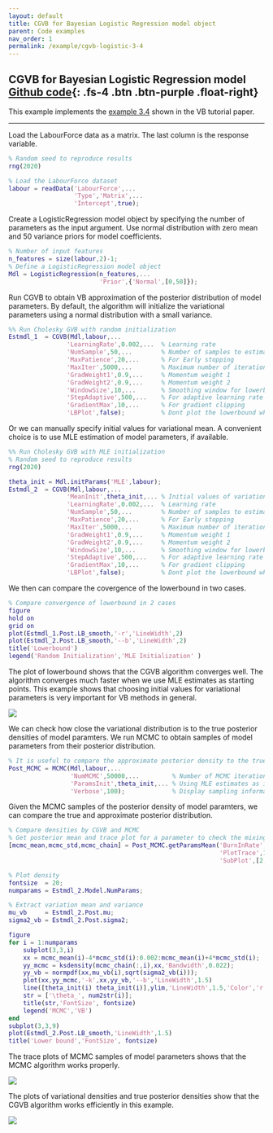 ```yaml
---
layout: default
title: CGVB for Bayesian Logistic Regression model object
parent: Code examples
nav_order: 1
permalink: /example/cgvb-logistic-3-4
---
```


## **CGVB for Bayesian Logistic Regression model**   [Github code](https://github.com/VBayesLab/VBLab/blob/main/Example/CGVB_Logistics_Model_Object.m){: .fs-4 .btn .btn-purple .float-right}
This example implements the [example 3.4](/VBLabDocs/tutorial/example#example3-4) shown in the VB tutorial paper.  

---

Load the LabourForce data as a matrix. The last column is the response variable.

```m
% Random seed to reproduce results 
rng(2020)

% Load the LabourForce dataset
labour = readData('LabourForce',...
                  'Type','Matrix',...
                  'Intercept',true);
```
Create a LogisticRegression model object by specifying the number of parameters as the input argument. Use normal distribution with zero mean and $50$ variance priors for model coefficients. 
```m
% Number of input features
n_features = size(labour,2)-1;
% Define a LogisticRegression model object
Mdl = LogisticRegression(n_features,...
                         'Prior',{'Normal',[0,50]});
```
Run CGVB to obtain VB approximation of the posterior distribution of model parameters. By default, the algorithm will initialize the variational parameters using a normal distribution with a small variance. 
```m
%% Run Cholesky GVB with random initialization
Estmdl_1  = CGVB(Mdl,labour,...
                'LearningRate',0.002,...  % Learning rate
                'NumSample',50,...        % Number of samples to estimate gradient of lowerbound
                'MaxPatience',20,...      % For Early stopping
                'MaxIter',5000,...        % Maximum number of iterations
                'GradWeight1',0.9,...     % Momentum weight 1
                'GradWeight2',0.9,...     % Momentum weight 2
                'WindowSize',10,...       % Smoothing window for lowerbound
                'StepAdaptive',500,...    % For adaptive learning rate
                'GradientMax',10,...      % For gradient clipping    
                'LBPlot',false);          % Dont plot the lowerbound when finish
```
Or we can manually specify initial values for variational mean. A convenient choice is to use MLE estimation of model parameters, if available. 

```m
%% Run Cholesky GVB with MLE initialization
% Random seed to reproduce results 
rng(2020)

theta_init = Mdl.initParams('MLE',labour); 
Estmdl_2  = CGVB(Mdl,labour,...
                'MeanInit',theta_init,... % Initial values of variational mean
                'LearningRate',0.002,...  % Learning rate
                'NumSample',50,...        % Number of samples to estimate gradient of lowerbound
                'MaxPatience',20,...      % For Early stopping
                'MaxIter',5000,...        % Maximum number of iterations
                'GradWeight1',0.9,...     % Momentum weight 1
                'GradWeight2',0.9,...     % Momentum weight 2
                'WindowSize',10,...       % Smoothing window for lowerbound
                'StepAdaptive',500,...    % For adaptive learning rate
                'GradientMax',10,...      % For gradient clipping    
                'LBPlot',false);          % Dont plot the lowerbound when finish
```
We then can compare the covergence of the lowerbound in two cases.
```m
% Compare convergence of lowerbound in 2 cases 
figure
hold on
grid on
plot(Estmdl_1.Post.LB_smooth,'-r','LineWidth',2)
plot(Estmdl_2.Post.LB_smooth,'--b','LineWidth',2)
title('Lowerbound')
legend('Random Initialization','MLE Initialization' )
```

The plot of lowerbound shows that the CGVB algorithm converges well. The algorithm converges much faster when we use MLE estimates as starting points. This example shows that choosing initial values for variational parameters is very important for VB methods in general.  

<img src="/VBLabDocs/assets/images/example3-4-lowerbound.jpg" class="center"/>

We can check how close the variational distribution is to the true posterior densities of model paramters. We run MCMC to obtain samples of model parameters from their posterior distribution. 

```m
% It is useful to compare the approximate posterior density to the true density obtain by MCMC
Post_MCMC = MCMC(Mdl,labour,...
                 'NumMCMC',50000,...         % Number of MCMC iterations
                 'ParamsInit',theta_init,... % Using MLE estimates as initial values
                 'Verbose',100);             % Display sampling information after each 100 iterations
```
Given the MCMC samples of the posterior density of model paramters, we can compare the true and approximate posterior distribution.

```m  
% Compare densities by CGVB and MCMC
% Get posterior mean and trace plot for a parameter to check the mixing 
[mcmc_mean,mcmc_std,mcmc_chain] = Post_MCMC.getParamsMean('BurnInRate',0.2,...         % Throw away 20% samples
                                                          'PlotTrace',1:n_features,... % Trace plot for all parameters
                                                          'SubPlot',[2,4]);            % Dimension of subplots

% Plot density
fontsize  = 20;
numparams = Estmdl_2.Model.NumParams;

% Extract variation mean and variance
mu_vb     = Estmdl_2.Post.mu;
sigma2_vb = Estmdl_2.Post.sigma2;

figure
for i = 1:numparams
    subplot(3,3,i)
    xx = mcmc_mean(i)-4*mcmc_std(i):0.002:mcmc_mean(i)+4*mcmc_std(i);
    yy_mcmc = ksdensity(mcmc_chain(:,i),xx,'Bandwidth',0.022);  
    yy_vb = normpdf(xx,mu_vb(i),sqrt(sigma2_vb(i)));    
    plot(xx,yy_mcmc,'-k',xx,yy_vb,'--b','LineWidth',1.5)
    line([theta_init(i) theta_init(i)],ylim,'LineWidth',1.5,'Color','r')    
    str = ['\theta_', num2str(i)];   
    title(str,'FontSize', fontsize)
    legend('MCMC','VB')
end
subplot(3,3,9)
plot(Estmdl_2.Post.LB_smooth,'LineWidth',1.5)
title('Lower bound','FontSize', fontsize)
```
The trace plots of MCMC samples of model parameters shows that the MCMC algorithm works properly. 

<img src="/VBLabDocs/assets/images/Example3-4-trace.jpg" class="center"/>

The plots of variational densities and true posterior densities show that the CGVB algorithm works efficiently in this example.  

<img src="/VBLabDocs/assets/images/Example3-4-code.JPG" class="center"/>
                                                                                                                                                                                                                                                                                                                                                                                                                                                                                                                                                                                                                                                                                                                                                                                                                                                                                                                                                                                                                                                                                                                                                                                                                                                                                                                                                                                                                                                                                                                                                                                                                                                                                                                                                                                                                                                                                                                                                                                                                                                                                                                                                                                                                                                                                                                                                                                                                                     